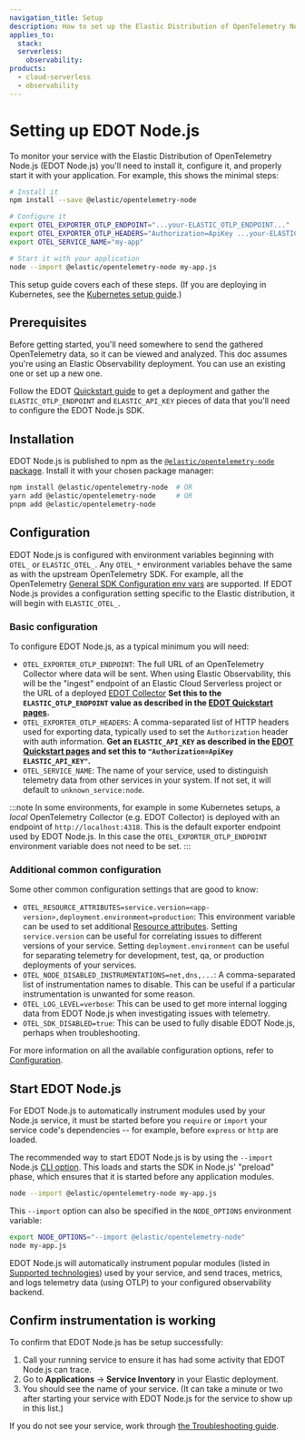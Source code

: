```yaml
---
navigation_title: Setup
description: How to set up the Elastic Distribution of OpenTelemetry Node.js (EDOT Node.js).
applies_to:
  stack:
  serverless:
    observability:
products:
  - cloud-serverless
  - observability
---
```


# Setting up EDOT Node.js

To monitor your service with the Elastic Distribution of OpenTelemetry Node.js (EDOT Node.js) you'll need to install it, configure it, and properly start it with your application. For example, this shows the minimal steps:

```bash
# Install it
npm install --save @elastic/opentelemetry-node

# Configure it
export OTEL_EXPORTER_OTLP_ENDPOINT="...your-ELASTIC_OTLP_ENDPOINT..."
export OTEL_EXPORTER_OTLP_HEADERS="Authorization=ApiKey ...your-ELASTIC_API_KEY..."
export OTEL_SERVICE_NAME="my-app"

# Start it with your application
node --import @elastic/opentelemetry-node my-app.js
```

This setup guide covers each of these steps. (If you are deploying in Kubernetes, see the [Kubernetes setup guide](./k8s.md).)


## Prerequisites

Before getting started, you'll need somewhere to send the gathered OpenTelemetry data, so it can be viewed and analyzed. This doc assumes you're using an Elastic Observability deployment. You can use an existing one or set up a new one.

Follow the EDOT [Quickstart guide](../../../quickstart/index.md) to get a deployment and gather the `ELASTIC_OTLP_ENDPOINT` and `ELASTIC_API_KEY` pieces of data that you'll need to configure the EDOT Node.js SDK.


## Installation

EDOT Node.js is published to npm as the [`@elastic/opentelemetry-node` package](https://www.npmjs.com/package/@elastic/opentelemetry-node). Install it with your chosen package manager:

```bash
npm install @elastic/opentelemetry-node  # OR
yarn add @elastic/opentelemetry-node     # OR
pnpm add @elastic/opentelemetry-node
```


## Configuration

EDOT Node.js is configured with environment variables beginning with `OTEL_` or `ELASTIC_OTEL_`. Any `OTEL_*` environment variables behave the same as with the upstream OpenTelemetry SDK. For example, all the OpenTelemetry [General SDK Configuration env vars](https://opentelemetry.io/docs/specs/otel/configuration/sdk-environment-variables/#general-sdk-configuration) are supported. If EDOT Node.js provides a configuration setting specific to the Elastic distribution, it will begin with `ELASTIC_OTEL_`.

### Basic configuration

To configure EDOT Node.js, as a typical minimum you will need:

* `OTEL_EXPORTER_OTLP_ENDPOINT`: The full URL of an OpenTelemetry Collector where data will be sent. When using Elastic Observability, this will be the "ingest" endpoint of an Elastic Cloud Serverless project or the URL of a deployed [EDOT Collector](../../../edot-collector/index.md) **Set this to the `ELASTIC_OTLP_ENDPOINT` value as described in the [EDOT Quickstart pages](../../../quickstart/index.md).**
* `OTEL_EXPORTER_OTLP_HEADERS`: A comma-separated list of HTTP headers used for exporting data, typically used to set the `Authorization` header with auth information. **Get an `ELASTIC_API_KEY` as described in the [EDOT Quickstart pages](../../../quickstart/index.md) and set this to `"Authorization=ApiKey ELASTIC_API_KEY"`.**
* `OTEL_SERVICE_NAME`: The name of your service, used to distinguish telemetry data from other services in your system. If not set, it will default to `unknown_service:node`.

:::note
In some environments, for example in some Kubernetes setups, a *local* OpenTelemetry Collector (e.g. EDOT Collector) is deployed with an endpoint of `http://localhost:4318`. This is the default exporter endpoint used by EDOT Node.js. In this case the `OTEL_EXPORTER_OTLP_ENDPOINT` environment variable does not need to be set.
:::

### Additional common configuration

Some other common configuration settings that are good to know:

* `OTEL_RESOURCE_ATTRIBUTES=service.version=<app-version>,deployment.environment=production`: This environment variable can be used to set additional [Resource attributes](https://opentelemetry.io/docs/languages/js/resources/). Setting `service.version` can be useful for correlating issues to different versions of your service. Setting `deployment.environment` can be useful for separating telemetry for development, test, qa, or production deployments of your services.
* `OTEL_NODE_DISABLED_INSTRUMENTATIONS=net,dns,...`: A comma-separated list of instrumentation names to disable. This can be useful if a particular instrumentation is unwanted for some reason.
* `OTEL_LOG_LEVEL=verbose`: This can be used to get more internal logging data from EDOT Node.js when investigating issues with telemetry.
* `OTEL_SDK_DISABLED=true`: This can be used to fully disable EDOT Node.js, perhaps when troubleshooting.

For more information on all the available configuration options, refer to [Configuration](../configuration.md).


## Start EDOT Node.js

For EDOT Node.js to automatically instrument modules used by your Node.js service, it must be started before you `require` or `import` your service code's dependencies -- for example, before `express` or `http` are loaded.

The recommended way to start EDOT Node.js is by using the `--import` Node.js [CLI option](https://nodejs.org/api/cli.html#--importmodule). This loads and starts the SDK in Node.js' "preload" phase, which ensures that it is started before any application modules.

```sh
node --import @elastic/opentelemetry-node my-app.js
```

This `--import` option can also be specified in the `NODE_OPTIONS` environment variable:

```bash
export NODE_OPTIONS="--import @elastic/opentelemetry-node"
node my-app.js
```

<!-- TODO: Refer to other ways to start the SDK when have ref for that. -->

EDOT Node.js will automatically instrument popular modules (listed in [Supported technologies](../supported-technologies.md)) used by your service, and send traces, metrics, and logs telemetry data (using OTLP) to your configured observability backend.

## Confirm instrumentation is working

To confirm that EDOT Node.js has be setup successfully:

1. Call your running service to ensure it has had some activity that EDOT Node.js can trace.
2. Go to **Applications** → **Service Inventory** in your Elastic deployment.
3. You should see the name of your service. (It can take a minute or two after starting your service with EDOT Node.js for the service to show up in this list.)

If you do not see your service, work through [the Troubleshooting guide](../troubleshooting.md).

